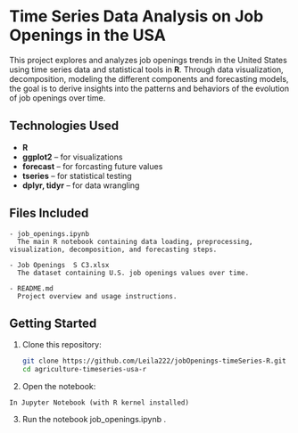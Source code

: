# Time Series Data Analysis on Job Openings in the USA
This project explores and analyzes job openings trends in the United States using time series data and statistical tools in **R**. 
Through data visualization, decomposition, modeling the different components and forecasting models, the goal is to derive insights into the patterns and behaviors of the evolution of job openings over time.

## Technologies Used

- **R**
- **ggplot2** – for visualizations  
- **forecast** – for forcasting future values 
- **tseries** – for statistical testing  
- **dplyr, tidyr** – for data wrangling
  
## Files Included
```
- job_openings.ipynb 
  The main R notebook containing data loading, preprocessing, visualization, decomposition, and forecasting steps.
  
- Job Openings  S C3.xlsx
  The dataset containing U.S. job openings values over time.

- README.md
  Project overview and usage instructions.
```
## Getting Started

1. Clone this repository:
   ```bash
   git clone https://github.com/Leila222/jobOpenings-timeSeries-R.git
   cd agriculture-timeseries-usa-r

2. Open the notebook:
  ```In RStudio (via IRKernel) or
  In Jupyter Notebook (with R kernel installed)
  ```
3. Run the notebook job_openings.ipynb .



